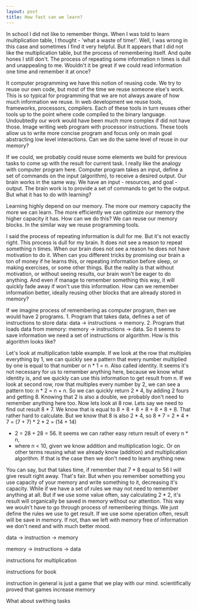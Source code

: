 ```yaml
---
layout: post
title: How fast can we learn?
---
```


In school I did not like to remember things. When I was told to learn
multiplication table, I thought - 'what a waste of time!'. Well, I was wrong in
this case and sometimes I find it very helpful. But It appears that I did not
like the multiplication table, but the process of remembering itself. And
quite hones I still don't. The process of repeating some information n times is
dull and unappealing to me. Wouldn't it be great if we could read information
one time and remember it at once?

It computer programming we have this notion of reusing code. We try to reuse our
own code, but most of the time we reuse someone else's work. This is so typical
for programming that we are not always aware of how much information we reuse.
In web development we reuse tools, frameworks, processors, compilers. Each of
these tools in turn reuses other tools up to the point where code compiled to
the binary language. Undoubtedly our work would have been much more complex if did
not have those. Image writing web program with processor instructions. These
tools allow us to write more concise program and focus only on main goal
abstracting low level interactions.  Can we do the same level of reuse in our
memory?

If we could, we probably could reuse some elements we build for previous tasks
to come up with the result for current task. I really like the analogy with
computer program here. Computer program takes an input, define a set of
commands on the input (algorithm), to receive a desired output. Our brain works
in the same way. We have an input - resources, and goal - output. The brain work
is to provide a set of commands to get to the output. But what it has to do with
learning?

Learning highly depend on our memory. The more our memory capacity the more we
can learn. The more efficiently we can optimize our memory the higher capacity
it has. How can we do this? We can reuse our memory blocks. In the similar way
we reuse programming tools.

I said the process of repeating information is dull for me. But it's not exactly
right. This process is dull for my brain. It does not see a reason to repeat
something n times. When our brain does not see a reason he does not have
motivation to do it. When can you different tricks by promising our brain a ton
of money if he learns this, or repeating information before sleep, or making
exercises, or some other things. But the reality is that without motivation, or
without seeing results, our brain won't be eager to do anything. And even if
manage to remember something this way, it will quickly fade away if won't use
this information. How can we remember information better, ideally reusing other
blocks that are already stored in memory?

If we imagine process of remembering as computer program, then we would have 2
programs. 1. Program that takes data, defines a set of instructions to store
data: data -> instructions -> memory. 2. Program that loads data from memory:
memory -> instructions -> data. So it seems to save information we need a set of
instructions or algorithm. How is this algorithm looks like?

Let's look at multiplication table example. If we look at the row that multiples
everything by 1, we can quickly see a pattern that every number multiplied by one
is equal to that number or n * 1 = n. Also called identity. It seems it's not
necessary for us to remember anything here, because we know what identity is,
and we quickly can use this information to get result from n. If we look at
second row, row that multiples every number by 2, we can see a pattern too: n *
2 = n + n. So we can quickly return 2 * 4, by adding 2 fours and getting 8.
Knowing that 2 is also a double, we probably don't need to remember anything here
too. Now lets look at 8 row. Lets say we need to find out result 8 * 7. We know
that is equal to 8 + 8 + 8 + 8 + 8 + 8 + 8. That rather hard to calculate. But
we know that 8 is also 2 * 4, so 8 * 7 = 2 * 4 * 7 = (7 + 7) * 2 * 2 = (14 + 14)
* 2 = 28 + 28 = 56. It seems we can rather easy return result of every n * n,
* where n < 10, given we know addition and multiplication logic. Or on other
    terms reusing what we already know (addition) and multiplication algorithm.
    If that is the case then we don't need to learn anything new.

You can say, but that takes time, if remember that 7 * 8 equal to 56 I will give
result right away. That's fair. But when you remember something you use capacity
of your memory and write something to it, decreasing it's capacity. While if we
have a set of rules we may not need to remember anything at all. But if we use
some value often, say calculating 2 * 2, it's result will organically be saved in
memory without our attention. This way we wouln't have to go through process of
remembering things. We just define the rules we use to get result. If we use
some operation often, result will be save in memory. If not, than we left with
memory free of information we don't need and with much better mood.




data -> instruction -> memory

memory -> instructions -> data

instructions for multiplication

instructions for book

instruction in general is just a game that we play with our mind. scientifically
proved that games increase memory

What about swithing tasks
